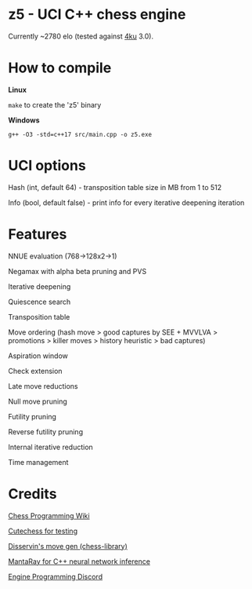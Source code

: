 # z5 - UCI C++ chess engine

Currently ~2780 elo (tested against [4ku](https://github.com/kz04px/4ku) 3.0).

# How to compile

**Linux**

```make``` to create the 'z5' binary

**Windows**

```g++ -O3 -std=c++17 src/main.cpp -o z5.exe```

# UCI options

Hash (int, default 64) - transposition table size in MB from 1 to 512

Info (bool, default false) - print info for every iterative deepening iteration

# Features

NNUE evaluation (768->128x2->1)

Negamax with alpha beta pruning and PVS

Iterative deepening

Quiescence search

Transposition table

Move ordering (hash move > good captures by SEE + MVVLVA > promotions > killer moves > history heuristic > bad captures)

Aspiration window

Check extension

Late move reductions

Null move pruning

Futility pruning

Reverse futility pruning

Internal iterative reduction

Time management

# Credits

[Chess Programming Wiki](https://www.chessprogramming.org/)

[Cutechess for testing](https://github.com/cutechess/cutechess)

[Disservin's move gen (chess-library)](https://github.com/Disservin/chess-library)

[MantaRay for C++ neural network inference](https://github.com/TheBlackPlague/MantaRay)

[Engine Programming Discord](https://discord.gg/pcjr9eXK)

